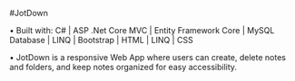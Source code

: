 #JotDown

• Built with: C# | ASP .Net Core MVC | Entity Framework Core | MySQL Database | LINQ | Bootstrap | HTML | LINQ | CSS 

• JotDown is a responsive Web App where users can create, delete notes and folders, and keep notes organized for easy accessibility.
